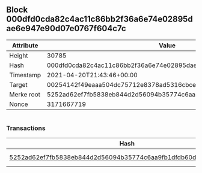 ## Block 000dfd0cda82c4ac11c86bb2f36a6e74e02895dae6e947e90d07e0767f604c7c

Attribute | Value
--- | ---
Height | 30785
Hash | 000dfd0cda82c4ac11c86bb2f36a6e74e02895dae6e947e90d07e0767f604c7c
Timestamp | 2021-04-20T21:43:46+00:00
Target | 00254142f49eaaa504dc75712e8378ad5316cbcead634704b3734b6271167cc4
Merke root | 5252ad62ef7fb5838eb844d2d56094b35774c6aa9fb1dfdb60d187f11495b676
Nonce | 3171667719

```

```

### Transactions

Hash | Amount
--- | ---
[5252ad62ef7fb5838eb844d2d56094b35774c6aa9fb1dfdb60d187f11495b676](5252ad62ef7fb5838eb844d2d56094b35774c6aa9fb1dfdb60d187f11495b676.md) | 10.00000000 SKEPTI 

